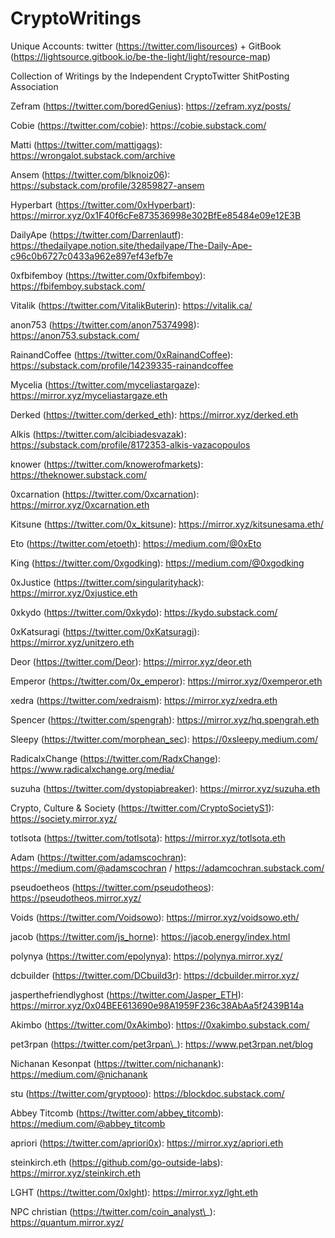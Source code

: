 # CryptoWritings
Unique Accounts: twitter (https://twitter.com/lisources) + GitBook (https://lightsource.gitbook.io/be-the-light/light/resource-map)

Collection of Writings by the Independent CryptoTwitter ShitPosting Association

Zefram (https://twitter.com/boredGenius): https://zefram.xyz/posts/

Cobie (https://twitter.com/cobie): https://cobie.substack.com/

Matti (https://twitter.com/mattigags): https://wrongalot.substack.com/archive

Ansem (https://twitter.com/blknoiz06): https://substack.com/profile/32859827-ansem

Hyperbart (https://twitter.com/0xHyperbart): https://mirror.xyz/0x1F40f6cFe873536998e302BfEe85484e09e12E3B

DailyApe (https://twitter.com/Darrenlautf): https://thedailyape.notion.site/thedailyape/The-Daily-Ape-c96c0b6727c0433a962e897ef43efb7e

0xfbifemboy (https://twitter.com/0xfbifemboy): https://fbifemboy.substack.com/

Vitalik (https://twitter.com/VitalikButerin): https://vitalik.ca/

anon753 (https://twitter.com/anon75374998): https://anon753.substack.com/

RainandCoffee (https://twitter.com/0xRainandCoffee): https://substack.com/profile/14239335-rainandcoffee

Mycelia (https://twitter.com/myceliastargaze): https://mirror.xyz/myceliastargaze.eth

Derked (https://twitter.com/derked_eth): https://mirror.xyz/derked.eth

Alkis (https://twitter.com/alcibiadesvazak): https://substack.com/profile/8172353-alkis-vazacopoulos

knower (https://twitter.com/knowerofmarkets): https://theknower.substack.com/

0xcarnation (https://twitter.com/0xcarnation): https://mirror.xyz/0xcarnation.eth

Kitsune (https://twitter.com/0x_kitsune): https://mirror.xyz/kitsunesama.eth/

Eto (https://twitter.com/etoeth): https://medium.com/@0xEto

King (https://twitter.com/0xgodking): https://medium.com/@0xgodking

0xJustice (https://twitter.com/singularityhack): https://mirror.xyz/0xjustice.eth

0xkydo (https://twitter.com/0xkydo): https://kydo.substack.com/

0xKatsuragi (https://twitter.com/0xKatsuragi): https://mirror.xyz/unitzero.eth

Deor (https://twitter.com/Deor): https://mirror.xyz/deor.eth

Emperor (https://twitter.com/0x_emperor): https://mirror.xyz/0xemperor.eth

xedra (https://twitter.com/xedraism): https://mirror.xyz/xedra.eth

Spencer (https://twitter.com/spengrah): https://mirror.xyz/hq.spengrah.eth

Sleepy (https://twitter.com/morphean_sec): https://0xsleepy.medium.com/

RadicalxChange (https://twitter.com/RadxChange): https://www.radicalxchange.org/media/

suzuha (https://twitter.com/dystopiabreaker): https://mirror.xyz/suzuha.eth

Crypto, Culture & Society (https://twitter.com/CryptoSocietyS1): https://society.mirror.xyz/

totlsota (https://twitter.com/totlsota): https://mirror.xyz/totlsota.eth

Adam (https://twitter.com/adamscochran): https://medium.com/@adamscochran / https://adamcochran.substack.com/

pseudoetheos (https://twitter.com/pseudotheos): https://pseudotheos.mirror.xyz/

Voids (https://twitter.com/Voidsowo): https://mirror.xyz/voidsowo.eth/

jacob (https://twitter.com/js_horne): https://jacob.energy/index.html

polynya (https://twitter.com/epolynya): https://polynya.mirror.xyz/

dcbuilder (https://twitter.com/DCbuild3r): https://dcbuilder.mirror.xyz/

jasperthefriendlyghost (https://twitter.com/Jasper_ETH): https://mirror.xyz/0x04BEE613690e98A1959F236c38AbAa5f2439B14a

Akimbo (https://twitter.com/0xAkimbo): https://0xakimbo.substack.com/

pet3rpan (https://twitter.com/pet3rpan\_): https://www.pet3rpan.net/blog

Nichanan Kesonpat (https://twitter.com/nichanank): https://medium.com/@nichanank

stu (https://twitter.com/gryptooo): https://blockdoc.substack.com/

Abbey Titcomb (https://twitter.com/abbey_titcomb): https://medium.com/@abbey_titcomb

apriori (https://twitter.com/apriori0x): https://mirror.xyz/apriori.eth

steinkirch.eth (https://github.com/go-outside-labs): https://mirror.xyz/steinkirch.eth

LGHT (https://twitter.com/0xlght): https://mirror.xyz/lght.eth

NPC christian (https://twitter.com/coin_analyst\_): https://quantum.mirror.xyz/
